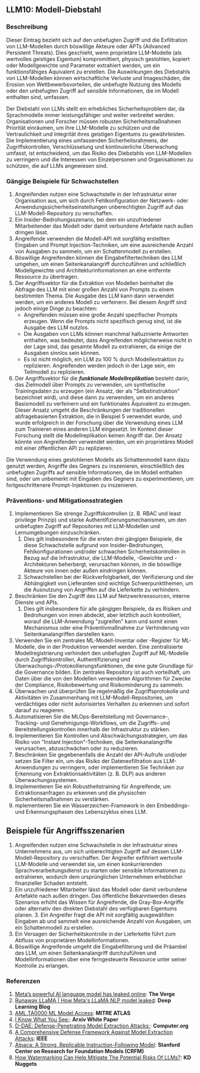 ## LLM10: Modell-Diebstahl

### Beschreibung

Dieser Eintrag bezieht sich auf den unbefugten Zugriff und die Exfiltration von LLM-Modellen durch böswillige Akteure oder APTs (Advanced Persistent Threats). Dies geschieht, wenn proprietäre LLM-Modelle (als wertvolles geistiges Eigentum) kompromittiert, physisch gestohlen, kopiert oder Modellgewichte und Parameter extrahiert werden, um ein funktionsfähiges Äquivalent zu erstellen. Die Auswirkungen des Diebstahls von LLM-Modellen können wirtschaftliche Verluste und Imageschäden, die Erosion von Wettbewerbsvorteilen, die unbefugte Nutzung des Modells oder den unbefugten Zugriff auf sensible Informationen, die im Modell enthalten sind, umfassen.

Der Diebstahl von LLMs stellt ein erhebliches Sicherheitsproblem dar, da Sprachmodelle immer leistungsfähiger und weiter verbreitet werden. Organisationen und Forscher müssen robusten Sicherheitsmaßnahmen Priorität einräumen, um ihre LLM-Modelle zu schützen und die Vertraulichkeit und Integrität ihres geistigen Eigentums zu gewährleisten. Die Implementierung eines umfassenden Sicherheitsrahmens, der Zugriffskontrollen, Verschlüsselung und kontinuierliche Überwachung umfasst, ist entscheidend, um das Risiko des Diebstahls von LLM-Modellen zu verringern und die Interessen von Einzelpersonen und Organisationen zu schützen, die auf LLMs angewiesen sind.

### Gängige Beispiele für Schwachstellen

1. Angreifenden nutzen eine Schwachstelle in der Infrastruktur einer Organisation aus, um sich durch Fehlkonfiguration der Netzwerk- oder Anwendungssicherheitseinstellungen unberechtigten Zugriff auf das LLM-Modell-Repository zu verschaffen.
2. Ein Insider-Bedrohungsszenario, bei dem ein unzufriedener Mitarbeitender das Modell oder damit verbundene Artefakte nach außen dringen lässt.
3. Angreifende verwenden die Modell-API mit sorgfältig erstellten Eingaben und Prompt Injection-Techniken, um eine ausreichende Anzahl von Ausgaben zu sammeln, um ein Schattenmodell zu erstellen.
4. Böswillige Angreifenden können die Eingabefiltertechniken des LLM umgehen, um einen Seitenkanalangriff durchzuführen und schließlich Modellgewichte und Architekturinformationen an eine entfernte Ressource zu übertragen.
5. Der Angriffsvektor für die Extraktion von Modellen beinhaltet die Abfrage des LLM mit einer großen Anzahl von Prompts zu einem bestimmten Thema. Die Ausgabe des LLM kann dann verwendet werden, um ein anderes Modell zu verfeinern. Bei diesem Angriff sind jedoch einige Dinge zu beachten:
   - Angreifenden müssen eine große Anzahl spezifischer Prompts erzeugen. Wenn die Prompts nicht spezifisch genug sind, ist die Ausgabe des LLM nutzlos.
   - Die Ausgaben von LLMs können manchmal halluzinierte Antworten enthalten, was bedeutet, dass Angreifenden möglicherweise nicht in der Lage sind, das gesamte Modell zu extrahieren, da einige der Ausgaben sinnlos sein können.
   - Es ist nicht möglich, ein LLM zu 100 % durch Modellextraktion zu replizieren. Angreifenden werden jedoch in der Lage sein, ein Teilmodell zu replizieren.
6. Der Angriffsvektor für die **_funktionale Modellreplikation_** besteht darin, das Zielmodell über Prompts zu verwenden, um synthetische Trainingsdaten zu erzeugen (ein Ansatz, der als "Selbstinstruktion" bezeichnet wird), und diese dann zu verwenden, um ein anderes Basismodell zu verfeinern und ein funktionales Äquivalent zu erzeugen. Dieser Ansatz umgeht die Beschränkungen der traditionellen abfragebasierten Extraktion, die in Beispiel 5 verwendet wurde, und wurde erfolgreich in der Forschung über die Verwendung eines LLM zum Trainieren eines anderen LLM eingesetzt. Im Kontext dieser Forschung stellt die Modellreplikation keinen Angriff dar. Der Ansatz könnte von Angreifenden verwendet werden, um ein proprietäres Modell mit einer öffentlichen API zu replizieren.

Die Verwendung eines gestohlenen Modells als Schattenmodell kann dazu genutzt werden, Angriffe des Gegners zu inszenieren, einschließlich des unbefugten Zugriffs auf sensible Informationen, die im Modell enthalten sind, oder um unbemerkt mit Eingaben des Gegners zu experimentieren, um fortgeschrittenere Prompt-Injektionen zu inszenieren.

### Präventions- und Mitigationsstrategien

1. Implementieren Sie strenge Zugriffskontrollen (z. B. RBAC und least privilege Prinzip) und starke Authentifizierungsmechanismen, um den unbefugten Zugriff auf Repositories mit LLM-Modellen und Lernumgebungen einzuschränken.
   1. Dies gilt insbesondere für die ersten drei gängigen Beispiele, die diese Schwachstelle aufgrund von Insider-Bedrohungen, Fehlkonfigurationen und/oder schwachen Sicherheitskontrollen in Bezug auf die Infrastruktur, die LLM-Modelle, -Gewichte und -Architekturen beherbergt, verursachen können, in die böswillige Akteure von innen oder außen eindringen können.
   2. Schwachstellen bei der Rückverfolgbarkeit, der Verifizierung und der Abhängigkeit von Lieferanten sind wichtige Schwerpunktthemen, um die Ausnutzung von Angriffen auf die Lieferkette zu verhindern.
2. Beschränken Sie den Zugriff des LLM auf Netzwerkressourcen, interne Dienste und APIs.
   1. Dies gilt insbesondere für alle gängigen Beispiele, da es Risiken und Bedrohungen von innen abdeckt, aber letztlich auch kontrolliert, worauf die LLM-Anwendung "zugreifen" kann und somit einen Mechanismus oder eine Präventivmaßnahme zur Verhinderung von Seitenkanalangriffen darstellen kann.
3. Verwenden Sie ein zentrales ML-Modell-Inventar oder -Register für ML-Modelle, die in der Produktion verwendet werden. Eine zentralisierte Modellregistrierung verhindert den unbefugten Zugriff auf ML-Modelle durch Zugriffskontrollen, Authentifizierung und Überwachungs-/Protokollierungsfunktionen, die eine gute Grundlage für die Governance bilden. Ein zentrales Repository ist auch vorteilhaft, um Daten über die von den Modellen verwendeten Algorithmen für Zwecke der Compliance, Risikobewertung und Risikominderung zu sammeln.
4. Überwachen und überprüfen Sie regelmäßig die Zugriffsprotokolle und Aktivitäten im Zusammenhang mit LLM-Modell-Repositories, um verdächtiges oder nicht autorisiertes Verhalten zu erkennen und sofort darauf zu reagieren.
5. Automatisieren Sie die MLOps-Bereitstellung mit Governance-, Tracking- und Genehmigungs-Workflows, um die Zugriffs- und Bereitstellungskontrollen innerhalb der Infrastruktur zu stärken.
6. Implementieren Sie Kontrollen und Abschwächungsstrategien, um das Risiko von "Instant Injection"-Techniken, die Seitenkanalangriffe verursachen, abzuschwächen oder zu reduzieren.
7. Beschränken Sie gegebenenfalls die Anzahl der API-Aufrufe und/oder setzen Sie Filter ein, um das Risiko der Datenexfiltration aus LLM-Anwendungen zu verringern, oder implementieren Sie Techniken zur Erkennung von Extraktionsaktivitäten (z. B. DLP) aus anderen Überwachungssystemen.
8. Implementieren Sie ein Robustheitstraining für Angreifende, um Extraktionsanfragen zu erkennen und die physischen Sicherheitsmaßnahmen zu verstärken.
9. mplementieren Sie ein Wasserzeichen-Framework in den Embeddings- und Erkennungsphasen des Lebenszyklus eines LLM.

## Beispiele für Angriffsszenarien

1. Angreifenden nutzen eine Schwachstelle in der Infrastruktur eines Unternehmens aus, um sich unberechtigten Zugriff auf dessen LLM-Modell-Repository zu verschaffen. Der Angreifer exfiltriert wertvolle LLM-Modelle und verwendet sie, um einen konkurrierenden Sprachverarbeitungsdienst zu starten oder sensible Informationen zu extrahieren, wodurch dem ursprünglichen Unternehmen erheblicher finanzieller Schaden entsteht.
2. Ein unzufriedener Mitarbeiter lässt das Modell oder damit verbundene Artefakte nach außen dringen. Das öffentliche Bekanntwerden dieses Szenarios erhöht das Wissen für Angreifende, die Gray-Box-Angriffe oder alternativ den direkten Diebstahl des verfügbaren Eigentums planen. 3. Ein Angreifer fragt die API mit sorgfältig ausgewählten Eingaben ab und sammelt eine ausreichende Anzahl von Ausgaben, um ein Schattenmodell zu erstellen.
4. Ein Versagen der Sicherheitskontrolle in der Lieferkette führt zum Abfluss von proprietären Modellinformationen.
5. Böswillige Angreifende umgeht die Eingabefilterung und die Präambel des LLM, um einen Seitenkanalangriff durchzuführen und Modellinformationen über eine ferngesteuerte Ressource unter seiner Kontrolle zu erlangen.

### Referenzen

1. [Meta’s powerful AI language model has leaked online](https://www.theverge.com/2023/3/8/23629362/meta-ai-language-model-llama-leak-online-misuse): **The Verge**
2. [Runaway LLaMA | How Meta's LLaMA NLP model leaked](https://www.deeplearning.ai/the-batch/how-metas-llama-nlp-model-leaked/): **Deep Learning Blog**
3. [AML.TA0000 ML Model Access](https://atlas.mitre.org/tactics/AML.TA0000): **MITRE ATLAS**
4. [I Know What You See:](https://arxiv.org/pdf/1803.05847.pdf): **Arxiv White Paper**
5. [D-DAE: Defense-Penetrating Model Extraction Attacks:](https://www.computer.org/csdl/proceedings-article/sp/2023/933600a432/1He7YbsiH4c): **Computer.org**
6. [A Comprehensive Defense Framework Against Model Extraction Attacks](https://ieeexplore.ieee.org/document/10080996): **IEEE**
7. [Alpaca: A Strong, Replicable Instruction-Following Model](https://crfm.stanford.edu/2023/03/13/alpaca.html): **Stanford Center on Research for Foundation Models (CRFM)**
8. [How Watermarking Can Help Mitigate The Potential Risks Of LLMs?](https://www.kdnuggets.com/2023/03/watermarking-help-mitigate-potential-risks-llms.html): **KD Nuggets**
